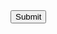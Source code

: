 <!doctype html>
<html>
<Head>
<Title></title>
</Head>
<Body>
<button>Submit</button>
</Body>


</html>
